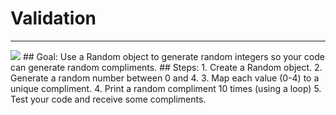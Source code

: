 
# Validation
  <hr/>
  <img src="./images/validation.png"/>
## Goal:
   Use a Random object to generate random integers so your code can generate random compliments.
## Steps:
1. Create a Random object.
2. Generate a random number between 0 and 4.
3. Map each value (0-4) to a unique compliment.
4. Print a random compliment 10 times (using a loop)
5. Test your code and receive some compliments.
  
 

